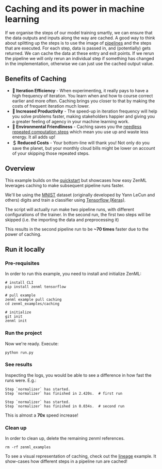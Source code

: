 # Caching and its power in machine learning
If we organise the steps of our model training smartly, we can ensure that the data outputs and inputs along the way are cached. A good way to think about splitting up the steps is to use the image of [pipelines](https://blog.zenml.io/tag/pipelines/) and the steps that are executed. 
For each step, data is passed in, and (potentially) gets returned. We can cache the data at these entry and exit points. If we rerun the pipeline we will only rerun an individual step if something has changed in the implementation, otherwise we can just use the cached output value.

## Benefits of Caching
- **🔁 Iteration Efficiency** - When experimenting, it really pays to have a high frequency of iteration. You learn when and how to course correct earlier and more often. Caching brings you closer to that by making the costs of frequent iteration much lower.
- **💪 Increased Productivity** - The speed-up in iteration frequency will help you solve problems faster, making stakeholders happier and giving you a greater feeling of agency in your machine learning work.
- **🌳 Environmental Friendliness** - Caching saves you the [needless repeated computation steps](https://machinelearning.piyasaa.com/greening-ai-rebooting-the-environmental-harms-of-machine/) which mean you use up and waste less energy. It all adds up!
- **＄ Reduced Costs** - Your bottom-line will thank you! Not only do you save the planet, but your monthly cloud bills might be lower on account of your skipping those repeated steps.


## Overview
This example builds on the [quickstart](../quickstart) but showcases how easy ZenML leverages caching to make subsequent pipeline runs faster.

We'll be using the [MNIST](http://yann.lecun.com/exdb/mnist/) dataset (originally developed by Yann LeCun and others) digits and train a classifier using [Tensorflow (Keras)](https://www.tensorflow.org/).

The script will actually run make two pipeline runs, with different configurations of the trainer. In the second run, the first two steps will be skipped (i.e. the importing the data and preprocessing it)

This results in the second pipeline run to be **~70 times** faster due to the power of caching.

## Run it locally

### Pre-requisites
In order to run this example, you need to install and initialize ZenML:

```shell
# install CLI
pip install zenml tensorflow

# pull example
zenml example pull caching
cd zenml_examples/caching

# initialize
git init
zenml init
```

### Run the project
Now we're ready. Execute:

```shell
python run.py
```

### See results
Inspecting the logs, you would be able to see a difference in how fast the runs were. E.g.:

```shell
Step `normalizer` has started.
Step `normalizer` has finished in 2.420s.  # first run
```

```shell
Step `normalizer` has started.
Step `normalizer` has finished in 0.034s.  # second run
```

This is almost a **70x** speed increase!

### Clean up
In order to clean up, delete the remaining zenml references.

```shell
rm -rf zenml_examples
```

To see a visual representation of caching, check out the [lineage](../lineage) example. It show-cases how different steps in a pipeline run are cached!